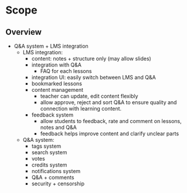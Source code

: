 # Scope

## Overview

- Q&A system + LMS integration
    - LMS integration:
        - content: notes + structure only (may allow slides) 
        - integration with Q&A
            - FAQ for each lessons
        - integration UI: easily switch between LMS and Q&A
        - bookmarked lessons
        - content management
            - teacher can update, edit content flexibly
            - allow approve, reject and sort Q&A to ensure quality and connection with learning content.
        - feedback system
            - allow students to feedback, rate and comment on lessons, notes and Q&A
            - feedback helps improve content and clarify unclear parts
    - Q&A system:
        - tags system
        - search system
        - votes
        - credits system
        - notifications system
        - Q&A + comments
        - security + censorship